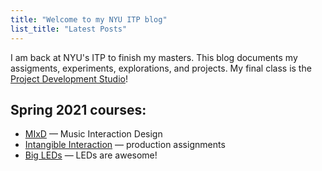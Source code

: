 ```yaml
---
title: "Welcome to my NYU ITP blog"
list_title: "Latest Posts"
---
```

I am back at NYU's ITP to finish my masters. This blog documents my assigments, experiments, explorations, and projects. My final class is the [Project Development Studio](pds.md)!

## Spring 2021 courses:
* [MIxD](mixd.md) — Music Interaction Design
* [Intangible Interaction](intangible.md) — production assignments
* [Big LEDs](bigleds.md) — LEDs are awesome! 